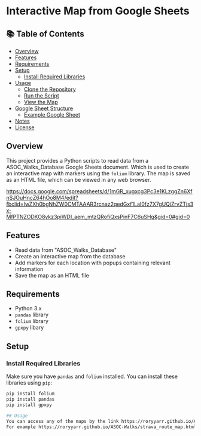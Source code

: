 # Interactive Map from Google Sheets

## 📚 Table of Contents
- [Overview](#overview)
- [Features](#features)
- [Requirements](#requirements)
- [Setup](#setup)
  - [Install Required Libraries](#install-required-libraries)
- [Usage](#usage)
  - [Clone the Repository](#clone-the-repository)
  - [Run the Script](#run-the-script)
  - [View the Map](#view-the-map)
- [Google Sheet Structure](#google-sheet-structure)
  - [Example Google Sheet](#example-google-sheet)
- [Notes](#notes)
- [License](#license)

## Overview
This project provides a Python scripts to read data from a ASOC_Walks_Database Google Sheets document. Which is used to create an interactive map with markers using the `folium` library. The map is saved as an HTML file, which can be viewed in any web browser.

https://docs.google.com/spreadsheets/d/1mGR_xugxcg3Pc3e1KLzggZn6XfnSJOuHncZ64hOo8M4/edit?fbclid=IwZXh0bgNhZW0CMTAAAR3rcnaz2qedGxf1LaI0fz7X7gUQiZrvZTjs3x-MfPTNZODKO8ykz3piWDI_aem_mtzQRofiQxsPinF7C6uSHg&gid=0#gid=0

## Features
- Read data from "ASOC_Walks_Database"
- Create an interactive map from the database
- Add markers for each location with popups containing relevant information
- Save the map as an HTML file

## Requirements
- Python 3.x
- `pandas` library
- `folium` library
- `gpxpy` libary

## Setup

### Install Required Libraries
Make sure you have `pandas` and `folium` installed. You can install these libraries using `pip`:

```sh
pip install folium
pip install pandas
pip install gpxpy

## Usage
You can access any of the maps by the link https://roryyarr.github.io/ASOC-Walks/filename.
For example https://roryyarr.github.io/ASOC-Walks/strava_route_map.html or 
